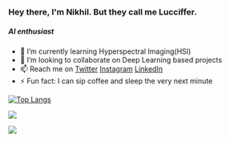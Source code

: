 ### Hey there, I'm Nikhil. But they call me Lucciffer.


##### AI enthusiast

-  🌱 I’m currently learning Hyperspectral Imaging(HSI)
-  👯 I’m looking to collaborate on Deep Learning based projects 
-  📫 Reach me on [Twitter](https://www.twitter.com/lucciffer__)
      [Instagram](http://www.instagram.com/lucciffer._)
      [LinkedIn](https://www.linkedin.com/in/nikhil-akalwadi-7a007a169)
- ⚡ Fun fact: I can sip coffee and sleep the very next minute


[![Top Langs](https://github-readme-stats.vercel.app/api/top-langs/?username=lucciffer&langs_count=8&&show_icons=true&title_color=ffffff&icon_color=bb2acf&text_color=daf7dc&bg_color=151515&theme=radical)](https://github.com/anuraghazra/github-readme-stats)

<img src="https://github-readme-stats.vercel.app/api?username=lucciffer&&show_icons=true&title_color=ffffff&icon_color=bb2acf&text_color=daf7dc&bg_color=151515">

![](https://komarev.com/ghpvc/?username=lucciffer)

